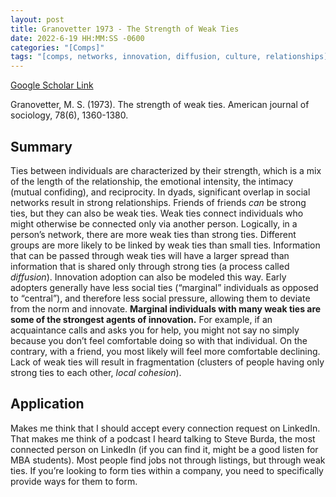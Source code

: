 ```yaml
---
layout: post
title: Granovetter 1973 - The Strength of Weak Ties
date: 2022-6-19 HH:MM:SS -0600
categories: "[Comps]"
tags: "[comps, networks, innovation, diffusion, culture, relationships]"
---
```

[Google Scholar Link](https://scholar.google.com/scholar?hl=en&as_sdt=0%2C45&q=strength+of+weak+ties&btnG=)

Granovetter, M. S. (1973). The strength of weak ties. American journal of sociology, 78(6), 1360-1380.

## Summary
Ties between individuals are characterized by their strength, which is a mix of the length of the relationship, the emotional intensity, the intimacy (mutual confiding), and reciprocity.  In dyads, significant overlap in social networks result in strong relationships.  Friends of friends _can_ be strong ties, but they can also be weak ties.  Weak ties connect individuals who might otherwise be connected only via another person.  Logically, in a person’s network, there are more weak ties than strong ties.  Different groups are more likely to be linked by weak ties than small ties.  Information that can be passed through weak ties will have a larger spread than information that is shared only through strong ties (a process called _diffusion_).  Innovation adoption can also be modeled this way.  Early adopters generally have less social ties (“marginal” individuals as opposed to “central”), and therefore less social pressure, allowing them to deviate from the norm and innovate.  **Marginal individuals with many weak ties are some of the strongest agents of innovation.**  For example, if an acquaintance calls and asks you for help, you might not say no simply because you don’t feel comfortable doing so with that individual.  On the contrary, with a friend, you most likely will feel more comfortable declining.  Lack of weak ties will result in fragmentation (clusters of people having only strong ties to each other, _local cohesion_).

## Application
Makes me think that I should accept every connection request on LinkedIn.  That makes me think of a podcast I heard talking to Steve Burda, the most connected person on LinkedIn (if you can find it, might be a good listen for MBA students).  Most people find jobs not through listings, but through weak ties.  If you’re looking to form ties within a company, you need to specifically provide ways for them to form.
